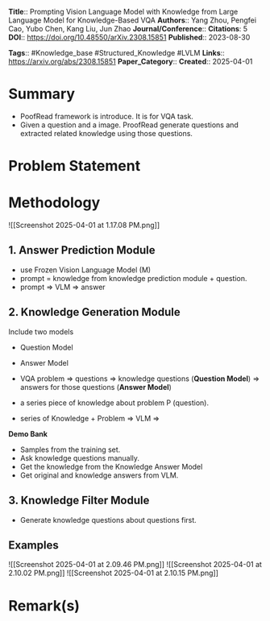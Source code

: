 **Title**:: Prompting Vision Language Model with Knowledge from Large Language Model for Knowledge-Based VQA
**Authors**:: Yang Zhou, Pengfei Cao, Yubo Chen, Kang Liu, Jun Zhao
**Journal/Conference**:: 
**Citations**: 5
**DOI**:: https://doi.org/10.48550/arXiv.2308.15851
**Published**:: 2023-08-30

**Tags**:: #Knowledge_base #Structured_Knowledge #LVLM
**Links**:: https://arxiv.org/abs/2308.15851
**Paper_Category**::
**Created**:: 2025-04-01

# Summary

- PoofRead framework is introduce. It is for VQA task.
- Given a question and a image. ProofRead generate questions and extracted related knowledge using those questions. 
# Problem Statement


# Methodology

![[Screenshot 2025-04-01 at 1.17.08 PM.png]]

## 1. Answer Prediction Module

- use Frozen Vision Language Model (M)
- prompt = knowledge from knowledge prediction module + question.
- prompt => VLM => answer

## 2. Knowledge Generation Module

Include two models
- Question Model
- Answer Model

- VQA problem => questions => knowledge questions (**Question Model**) => answers for those questions (**Answer Model**)
- a series piece of knowledge about problem P (question).
- series of Knowledge + Problem => VLM => 

**Demo Bank**
- Samples from the training set.
- Ask knowledge questions manually.
- Get the knowledge from the Knowledge Answer Model
- Get original and knowledge answers from VLM.

## 3. Knowledge Filter Module
- Generate knowledge questions about questions first.


## Examples

![[Screenshot 2025-04-01 at 2.09.46 PM.png]]
![[Screenshot 2025-04-01 at 2.10.02 PM.png]]
![[Screenshot 2025-04-01 at 2.10.15 PM.png]]
# Remark(s)

